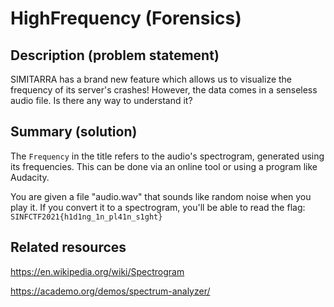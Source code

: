 # HighFrequency (Forensics)

## Description (problem statement)

SIMITARRA has a brand new feature which allows us to visualize the frequency of its server's crashes! However, the data comes in a senseless audio file.
Is there any way to understand it?

## Summary (solution)

The `Frequency` in the title refers to the audio's spectrogram, generated using its frequencies. This can be done via an online tool or using a program like Audacity.

You are given a file "audio.wav" that sounds like random noise when you play it. If you convert it to a spectrogram, you'll be able to read the flag:
`SINFCTF2021{h1d1ng_1n_pl41n_s1ght}`

## Related resources

https://en.wikipedia.org/wiki/Spectrogram

https://academo.org/demos/spectrum-analyzer/
